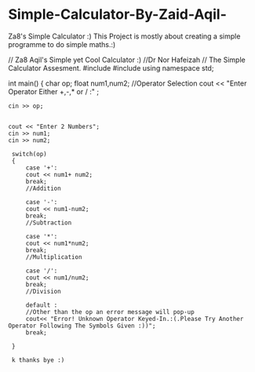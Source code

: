 # Simple-Calculator-By-Zaid-Aqil-
Za8's Simple Calculator :)
This Project is mostly about creating a simple programme to do simple maths.:)

// Za8 Aqil's Simple yet Cool Calculator :) 
//Dr Nor Hafeizah
// The Simple Calculator Assesment.
#include <iostream>
#include <string>
using namespace std;

int main()
{
    char op;
    float num1,num2; 
    //Operator Selection
    cout << "Enter Operator Either +,-,* or / :" ;
    
    cin >> op;
    
    
    cout << "Enter 2 Numbers";
    cin >> num1;
    cin >> num2;
     
     switch(op)
     {
         case '+':
         cout << num1+ num2;
         break;
         //Addition
         
         case '-':
         cout << num1-num2;
         break;
         //Subtraction 
         
         case '*':
         cout << num1*num2;
         break;
         //Multiplication
         
         case '/':
         cout << num1/num2;
         break;
         //Division
         
         default :
         //Other than the op an error message will pop-up
         cout<< "Error! Unknown Operator Keyed-In.:(.Please Try Another Operator Following The Symbols Given :))";
         break;
         
     } 
     
     k thanks bye :)
